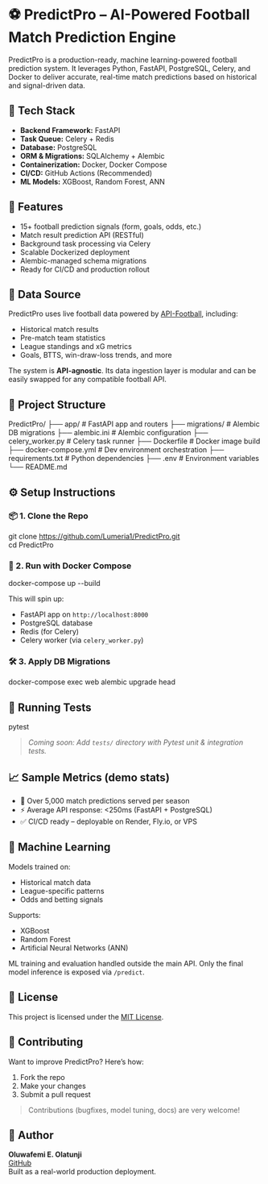 # ⚽ PredictPro – AI-Powered Football Match Prediction Engine

PredictPro is a production-ready, machine learning-powered football prediction system. It leverages Python, FastAPI, PostgreSQL, Celery, and Docker to deliver accurate, real-time match predictions based on historical and signal-driven data.

## 🔧 Tech Stack

- **Backend Framework:** FastAPI
- **Task Queue:** Celery + Redis
- **Database:** PostgreSQL
- **ORM & Migrations:** SQLAlchemy + Alembic
- **Containerization:** Docker, Docker Compose
- **CI/CD:** GitHub Actions (Recommended)
- **ML Models:** XGBoost, Random Forest, ANN

## 🚀 Features

- 15+ football prediction signals (form, goals, odds, etc.)
- Match result prediction API (RESTful)
- Background task processing via Celery
- Scalable Dockerized deployment
- Alembic-managed schema migrations
- Ready for CI/CD and production rollout

## 📡 Data Source

PredictPro uses live football data powered by [API-Football](https://www.api-football.com/), including:

- Historical match results
- Pre-match team statistics
- League standings and xG metrics
- Goals, BTTS, win-draw-loss trends, and more

The system is **API-agnostic**. Its data ingestion layer is modular and can be easily swapped for any compatible football API.

## 📁 Project Structure

PredictPro/
├── app/ # FastAPI app and routers
├── migrations/ # Alembic DB migrations
├── alembic.ini # Alembic configuration
├── celery_worker.py # Celery task runner
├── Dockerfile # Docker image build
├── docker-compose.yml # Dev environment orchestration
├── requirements.txt # Python dependencies
├── .env # Environment variables
└── README.md

## ⚙️ Setup Instructions

### 📦 1. Clone the Repo

git clone https://github.com/Lumeria1/PredictPro.git  
cd PredictPro

### 🐳 2. Run with Docker Compose

docker-compose up --build

This will spin up:

- FastAPI app on `http://localhost:8000`
- PostgreSQL database
- Redis (for Celery)
- Celery worker (via `celery_worker.py`)

### 🛠 3. Apply DB Migrations

docker-compose exec web alembic upgrade head

## 🧪 Running Tests

pytest

> _Coming soon: Add `tests/` directory with Pytest unit & integration tests._

## 📈 Sample Metrics (demo stats)

- 🔮 Over 5,000 match predictions served per season
- ⚡ Average API response: <250ms (FastAPI + PostgreSQL)
- ✅ CI/CD ready – deployable on Render, Fly.io, or VPS

## 🧠 Machine Learning

Models trained on:

- Historical match data
- League-specific patterns
- Odds and betting signals

Supports:

- XGBoost
- Random Forest
- Artificial Neural Networks (ANN)

ML training and evaluation handled outside the main API. Only the final model inference is exposed via `/predict`.

## 📜 License

This project is licensed under the [MIT License](LICENSE).

## 🤝 Contributing

Want to improve PredictPro? Here’s how:

1. Fork the repo
2. Make your changes
3. Submit a pull request

> Contributions (bugfixes, model tuning, docs) are very welcome!

## 🔗 Author

**Oluwafemi E. Olatunji**  
[GitHub](https://github.com/Lumeria1)  
Built as a real-world production deployment.
